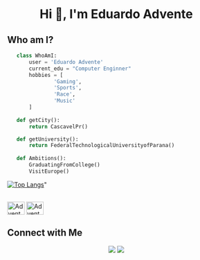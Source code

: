 <h1 align="center">Hi 👋, I'm Eduardo Advente</h1>

<div>
<h2> Who am I?</h2>
</div>

 ```python
	class WhoAmI:
		user = 'Eduardo Advente'
		current_edu = "Computer Enginner"
		hobbies = [
	        	'Gaming',
	        	'Sports',
	        	'Race',
	        	'Music'
		]
	
	def getCity():
		return CascavelPr()

	def getUniversity():
		return FederalTechnologicalUniversityofParana()
	
	def Ambitions():
		GraduatingFromCollege()
		VisitEurope()
 ```

[![Top Langs](https://github-readme-stats.vercel.app/api/top-langs/?username=adventeeh&layout=compact&text_color=daf7dc&bg_color=151515)](https://github.com/anuraghazra/github-readme-stats)"

<div style="display: inline_block"><br>
  <image align="center" alt="Advente-C99" height="30" width="40" src="https://cdn.jsdelivr.net/gh/devicons/devicon@latest/icons/c/c-original.svg">
  <image align="center" alt="Advente-Python" height="30" width="40" src="https://cdn.jsdelivr.net/gh/devicons/devicon@latest/icons/python/python-original.svg">
</div>

## Connect with Me
<div align="center"> 
  <a href="https://instagram.com/_adventee" target="_blank"><img src="https://img.shields.io/badge/-Instagram-%23E4405F?style=for-the-badge&logo=instagram&logoColor=white" target="_blank"></a> 
  <a href = "mailto:adventeeh.e@gmail.com"><img src="https://img.shields.io/badge/-Gmail-%23333?style=for-the-badge&logo=gmail&logoColor=white" target="_blank"></a>
  <!--<a href="https://www.linkedin.com/in/rafaella-ballerini-45875016a" target="_blank"><img src="https://img.shields.io/badge/-LinkedIn-%230077B5?style=for-the-badge&logo=linkedin&logoColor=white" target="_blank"></a> -->
  
</div>

